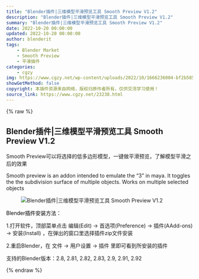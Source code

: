 ```yaml
---
title: "Blender插件|三维模型平滑预览工具 Smooth Preview V1.2"
description: "Blender插件|三维模型平滑预览工具 Smooth Preview V1.2"
summary: "Blender插件|三维模型平滑预览工具 Smooth Preview V1.2"
date: 2022-10-20 00:00:00
updated: 2022-10-20 00:00:00
author: blenderit
tags: 
    - Blender Market
    - Smooth Preview
    - 平滑插件
categories:
    - cgzy
img: https://www.cgzy.net/wp-content/uploads/2022/10/1666236004-bf2b585aaeb7a04.jpg
showGetMethod: false
copyright: 本插件资源来自网络，版权归原作者所有，仅供交流学习使用！
source_link: https://www.cgzy.net/23238.html
---
```


{% raw %}
<div class="wp-block-pandastudio-title"><div class="title_style_01"><h2 id="h2-0">Blender插件|三维模型平滑预览工具 Smooth Preview V1.2</h2></div></div><p class="is-style-text-indent-2em">Smooth Preview可以将选择的低多边形模型，一键做平滑预览，了解模型平滑之后的效果</p><p>Smooth preview is an addon intended to emulate the “3” in maya. It toggles the the subdivision surface of multiple objects. Works on multiple selected objects</p><div class="wp-block-image"><figure class="aligncenter size-large"><img decoding="async" src="https://img.alicdn.com/imgextra/i1/717183932/O1CN01iL0J2E1euu7NegCbX_!!717183932.gif" title="Blender插件|三维模型平滑预览工具 Smooth Preview V1.2" alt="Blender插件|三维模型平滑预览工具 Smooth Preview V1.2"></figure></div><p><mark style="background-color:rgba(0, 0, 0, 0)" class="has-inline-color has-vivid-red-color">Blender插件安装方法：</mark></p><p>1.打开软件，顶部菜单点击 编辑(Edit) → 首选项(Preference) → 插件(AAdd-ons) → 安装(Install) ，在弹出的窗口里选择插件zip文件安装</p><p>2.重启Blender，在 文件 → 用户设置 → 插件 里即可看到所安装的插件</p><div class="wp-block-pandastudio-tips"><div class="tip success "><p>支持的Blender版本：2.8, 2.81, 2.82, 2.83, 2.9, 2.91, 2.92</p>
</div></div><p></p>
<div style="display: none">cgzy</div>
{% endraw %}